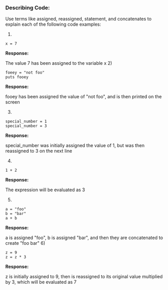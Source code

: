 ### Describing Code:

Use terms like assigned, reassigned, statement, and concatenates to explain each of the following code examples:

1)

```
x = 7
```

**Response:**

The value 7 has been assigned to the variable x
2)

```
foeey = "not foo"
puts fooey
```

**Response:**

fooey has been assigned the value of "not foo", and is then printed on the screen

3)

```
special_number = 1
special_number = 3
```

**Response:**

special_number was initially assigned the value of 1, but was then reassigned to 3 on the next line

4)

```
1 + 2
```
**Response:**

The expression will be evaluated as 3

5)

```
a = "foo"
b = "bar"
a + b

```

**Response:**

a is assigned "foo", b is assigned "bar", and then they are concatenated to create "foo bar"
6)

```
z = 9
z = z * 3
```

**Response:**

z is initially assigned to 9, then is reassigned to its original value multiplied by 3, which will be evaluated as 7
